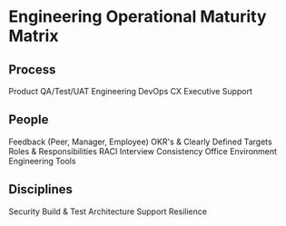 # Engineering Operational Maturity Matrix

## Process

Product
QA/Test/UAT
Engineering
DevOps
CX
Executive Support

## People

Feedback (Peer, Manager, Employee)
OKR's & Clearly Defined Targets
Roles & Responsibilities
RACI
Interview Consistency
Office Environment
Engineering Tools

## Disciplines

Security
Build & Test
Architecture
Support
Resilience

